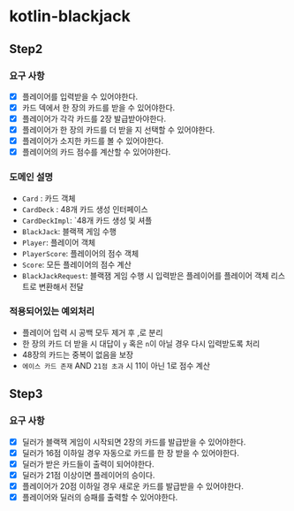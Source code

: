 # kotlin-blackjack

## Step2

### 요구 사항
- [x] 플레이어를 입력받을 수 있어야한다.
- [x] 카드 덱에서 한 장의 카드를 받을 수 있어야한다.
- [x] 플레이어가 각각 카드를 2장 발급받아야한다.
- [x] 플레이어가 한 장의 카드를 더 받을 지 선택할 수 있어야한다.
- [x] 플레이어가 소지한 카드를 볼 수 있어야한다.
- [x] 플레이어의 카드 점수를 계산할 수 있어야한다.

### 도메인 설명

- `Card` : 카드 객체
- `CardDeck` : 48개 카드 생성 인터페이스
- `CardDeckImpl`: `48개 카드 생성 및 셔플
- `BlackJack`: 블랙잭 게임 수행
- `Player`: 플레이어 객체
- `PlayerScore`: 플레이어의 점수 객체
- `Score`: 모든 플레이어의 점수 계산 
- `BlackJackRequest`: 블랙잼 게임 수행 시 입력받은 플레이어를 플레이어 객체 리스트로 변환해서 전달

### 적용되어있는 예외처리

- 플레이어 입력 시 공백 모두 제거 후 ,로 분리
- 한 장의 카드 더 받을 시 대답이 `y` 혹은 `n`이 아닐 경우 다시 입력받도록 처리
- 48장의 카드는 중복이 없음을 보장
- `에이스 카드 존재` AND `21점 초과` 시 11이 아닌 1로 점수 계산

## Step3

### 요구 사항
- [x] 딜러가 블랙잭 게임이 시작되면 2장의 카드를 발급받을 수 있어야한다.
- [x] 딜러가 16점 이하일 경우 자동으로 카드를 한 장 받을 수 있어야한다.
- [x] 딜러가 받은 카드들이 출력이 되어야한다.
- [x] 딜러가 21점 이상이면 플레이어의 승이다.
- [x] 플레이어가 20점 이하일 경우 새로운 카드를 발급받을 수 있어야한다.
- [x] 플레이어와 딜러의 승패를 출력할 수 있어야한다.